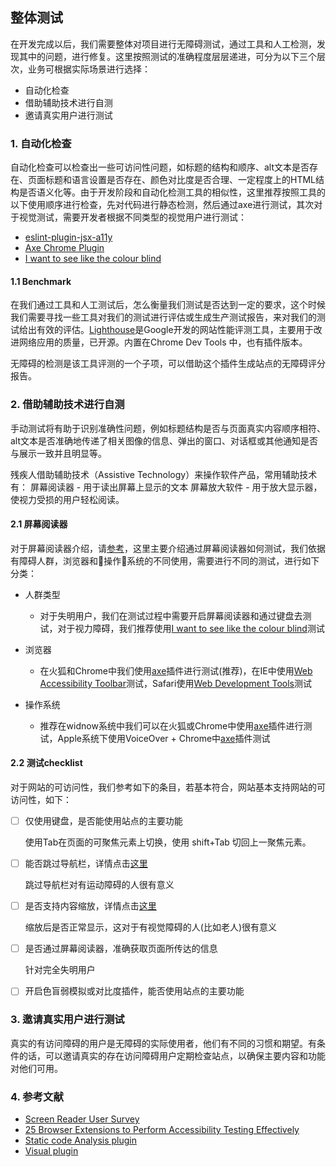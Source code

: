 


## 整体测试


在开发完成以后，我们需要整体对项目进行无障碍测试，通过工具和人工检测，发现其中的问题，进行修复。这里按照测试的准确程度层层递进，可分为以下三个层次，业务可根据实际场景进行选择：

* 自动化检查
* 借助辅助技术进行自测
* 邀请真实用户进行测试

### 1. 自动化检查

自动化检查可以检查出一些可访问性问题，如标题的结构和顺序、alt文本是否存在、页面标题和语言设置是否存在、颜色对比度是否合理、一定程度上的HTML结构是否语义化等。由于开发阶段和自动化检测工具的相似性，这里推荐按照工具的以下使用顺序进行检查，先对代码进行静态检测，然后通过axe进行测试，其次对于视觉测试，需要开发者根据不同类型的视觉用户进行测试：
* [eslint-plugin-jsx-a11y](./develop.md)
* [Axe Chrome Plugin](./develop.md)
* [I want to see like the colour blind](./develop.md)
 
#### 1.1 Benchmark

在我们通过工具和人工测试后，怎么衡量我们测试是否达到一定的要求，这个时候我们需要寻找一些工具对我们的测试进行评估或生成生产测试报告，来对我们的测试给出有效的评估。[Lighthouse](https://developers.google.com/web/tools/lighthouse/)是Google开发的网站性能评测工具，主要用于改进网络应用的质量，已开源。内置在Chrome Dev Tools 中，也有插件版本。
 
无障碍的检测是该工具评测的一个子项，可以借助这个插件生成站点的无障碍评分报告。


### 2. 借助辅助技术进行自测

手动测试将有助于识别准确性问题，例如标题结构是否与页面真实内容顺序相符、alt文本是否准确地传递了相关图像的信息、弹出的窗口、对话框或其他通知是否与展示一致并且明显等。

残疾人借助辅助技术（Assistive Technology）来操作软件产品，常用辅助技术有：
屏幕阅读器 - 用于读出屏幕上显示的文本
屏幕放大软件 - 用于放大显示器，使视力受损的用户轻松阅读。

#### 2.1 屏幕阅读器

对于屏幕阅读器介绍，请[参考](../part1/basics.md)，这里主要介绍通过屏幕阅读器如何测试，我们依据有障碍人群，浏览器和操作系统的不同使用，需要进行不同的测试，进行如下分类：

* 人群类型
    * 对于失明用户，我们在测试过程中需要开启屏幕阅读器和通过键盘去测试，对于视力障碍，我们推荐使用[I want to see like the colour blind](./develop.md)测试

* 浏览器
    * 在火狐和Chrome中我们使用[axe](./develop.md)插件进行测试(推荐)，在IE中使用[Web Accessibility Toolbar](https://developer.paciellogroup.com/resources/wat/)测试，Safari使用[Web Development Tools](https://developer.apple.com/safari/tools/)测试

* 操作系统
    * 推荐在widnow系统中我们可以在火狐或Chrome中使用[axe](./develop.md)插件进行测试，Apple系统下使用VoiceOver + Chrome中[axe](./develop.md)插件测试


#### 2.2 测试checklist

对于网站的可访问性，我们参考如下的条目，若基本符合，网站基本支持网站的可访问性，如下：

*   [ ]  仅使用键盘，是否能使用站点的主要功能
    
    使用Tab在页面的可聚焦元素上切换，使用 shift+Tab 切回上一聚焦元素。

*   [ ] 能否跳过导航栏，详情点击[这里](../part2/content-creation-link/page1.md)
    
    跳过导航栏对有运动障碍的人很有意义

*   [ ] 是否支持内容缩放，详情点击[这里](https://aerolab.co/blog/web-accessibility/)
    
    缩放后是否正常显示，这对于有视觉障碍的人(比如老人)很有意义

*   [ ] 是否通过屏幕阅读器，准确获取页面所传达的信息
    
    针对完全失明用户

*   [ ] 开启色盲弱模拟或对比度插件，能否使用站点的主要功能

### 3. 邀请真实用户进行测试

真实的有访问障碍的用户是无障碍的实际使用者，他们有不同的习惯和期望。有条件的话，可以邀请真实的存在访问障碍用户定期检查站点，以确保主要内容和功能对他们可用。
 

### 4. 参考文献

* [Screen Reader User Survey](https://webaim.org/projects/screenreadersurvey7/)
* [25 Browser Extensions to Perform Accessibility Testing Effectively](https://www.digitala11y.com/accessibility-plug-ins-ie-chrome-firefox-browsers/)
* [Static code Analysis plugin](https://github.com/evcohen/eslint-plugin-jsx-a11y)
* [Visual plugin](https://websitecreationworkshop.com/blog/design-tips/see-like-color-blind/)
